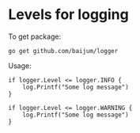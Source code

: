# Levels for logging

To get package:

	go get github.com/baijum/logger

Usage:

	if logger.Level <= logger.INFO {
		log.Printf("Some log message")
	}

	if logger.Level <= logger.WARNING {
		log.Printf("Some log message")
	}

